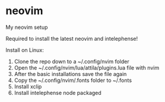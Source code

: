 # neovim
My neovim setup

Required to install the latest neovim and intelephense! 

Install on Linux:
1. Clone the repo down to a ~/.config/nvim folder
2. Open the ~/.config/nvim/lua/attila/plugins.lua file with nvim
3. After the basic installations save the file again
4. Copy the ~/.config/nvim/.fonts folder to ~/.fonts
5. Install xclip
6. Install intelephense node packaged
